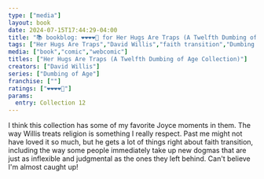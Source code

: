 ```yaml
---
type: ["media"]
layout: book
date: 2024-07-15T17:44:29-04:00
title: "📚 bookblog: ❤️❤️❤️❤️🖤 for Her Hugs Are Traps (A Twelfth Dumbing of Age Collection), by David Willis"
tags: ["Her Hugs Are Traps","David Willis","faith transition","Dumbing of Age"]
media: ["book","comic","webcomic"]
titles: ["Her Hugs Are Traps (A Twelfth Dumbing of Age Collection)"]
creators: ["David Willis"]
series: ["Dumbing of Age"]
franchise: [""]
ratings: ["❤️❤️❤️❤️🖤"]
params:
  entry: Collection 12
---
```


I think this collection has some of my favorite Joyce moments in them. The way Willis treats religion is something I really respect. Past me might not have loved it so much, but he gets a lot of things right about faith transition, including the way some people immediately take up new dogmas that are just as inflexible and judgmental as the ones they left behind. Can't believe I'm almost caught up! 
